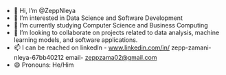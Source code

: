 - 👋 Hi, I’m @ZeppNleya
- 👀 I’m interested in Data Science and Software Development
- 🌱 I’m currently studying Computer Science and Business Computing
- 💞️ I’m looking to collaborate on projects related to data analysis, machine learning models, and software applications.
- 📫 I can be reached on linkedIn - www.linkedin.com/in/
zepp-zamani-nleya-67bb40212
email- zeppzama02@gmail.com
- 😄 Pronouns: He/Him

<!---
ZeppNleya/ZeppNleya is a ✨ special ✨ repository because its `README.md` (this file) appears on your GitHub profile.
You can click the Preview link to take a look at your changes.
--->
